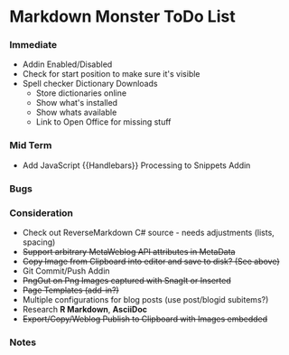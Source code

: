 ﻿# Markdown Monster ToDo List





### Immediate
* Addin Enabled/Disabled
* Check for start position to make sure it's visible
* Spell checker Dictionary Downloads
    * Store dictionaries online
    * Show what's installed
    * Show whats available
    * Link to Open Office for missing stuff


### Mid Term
* Add JavaScript {{Handlebars}} Processing to Snippets Addin

### Bugs


### Consideration
* Check out ReverseMarkdown C# source - needs adjustments (lists, spacing)
* ~~Support arbitrary MetaWeblog API attributes in MetaData~~
* ~~Copy Image from Clipboard into editor and save to disk? (See above)~~
* Git Commit/Push Addin
* ~~PngOut on Png Images captured with SnagIt or Inserted~~
* ~~Page Templates (add-in?)~~
* Multiple configurations for blog posts (use post/blogid subitems?)
* Research **R Markdown**, **AsciiDoc**
* ~~Export/Copy/Weblog Publish to Clipboard with Images embedded~~

### Notes


